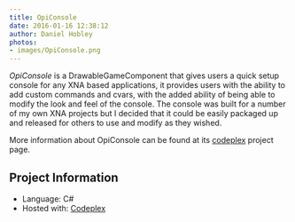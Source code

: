 ```yaml
---
title: OpiConsole
date: 2016-01-16 12:38:12
author: Daniel Hobley
photos:
- images/OpiConsole.png
---
```


*OpiConsole* is a DrawableGameComponent that gives users a quick setup console for any XNA based applications, it provides users with the ability to add custom commands and cvars, with the added ability of being able to modify the look and feel of the console. The console was built for a number of my own XNA projects but I decided that it could be easily packaged up and released for others to use and modify as they wished.

More information about OpiConsole can be found at its [codeplex](http://opiconsole.codeplex.com/) project page.

## Project Information
- Language: C#
- Hosted with: [Codeplex](http://opiconsole.codeplex.com/)